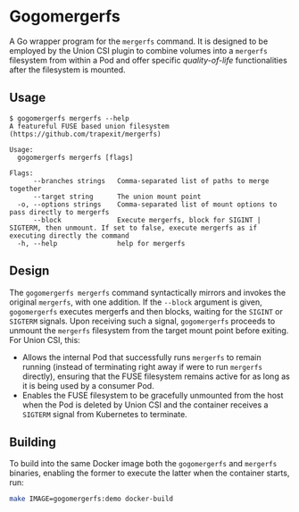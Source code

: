 # Gogomergerfs

A Go wrapper program for the `mergerfs` command. It is designed to be employed
by the Union CSI plugin to combine volumes into a `mergerfs` filesystem from
within a Pod and offer specific *quality-of-life* functionalities after the
filesystem is mounted.

## Usage

```console
$ gogomergerfs mergerfs --help
A featureful FUSE based union filesystem (https://github.com/trapexit/mergerfs)

Usage:
  gogomergerfs mergerfs [flags]

Flags:
      --branches strings   Comma-separated list of paths to merge together
      --target string      The union mount point
  -o, --options strings    Comma-separated list of mount options to pass directly to mergerfs
      --block              Execute mergerfs, block for SIGINT | SIGTERM, then unmount. If set to false, execute mergerfs as if executing directly the command
  -h, --help               help for mergerfs
```

## Design

The `gogomergerfs mergerfs` command syntactically mirrors and invokes the
original `mergerfs`, with one addition. If the `--block` argument is given,
`gogomergerfs` executes mergerfs and then blocks, waiting for the `SIGINT` or
`SIGTERM` signals. Upon receiving such a signal, `gogomergerfs` proceeds to
unmount the `mergerfs` filesystem from the target mount point before exiting.
For Union CSI, this:

* Allows the internal Pod that successfully runs `mergerfs` to remain running
(instead of terminating right away if were to run `mergerfs` directly), ensuring
that the FUSE filesystem remains active for as long as it is being used by a
consumer Pod.
* Enables the FUSE filesystem to be gracefully unmounted from the host when the
Pod is deleted by Union CSI and the container receives a `SIGTERM` signal from
Kubernetes to terminate.

## Building

To build into the same Docker image both the `gogomergerfs` and `mergerfs`
binaries, enabling the former to execute the latter when the container starts,
run:

```sh
make IMAGE=gogomergerfs:demo docker-build
```
